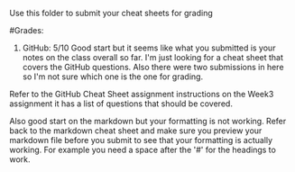 Use this folder to submit your cheat sheets for grading

#Grades:
1. GitHub: 5/10  Good start but it seems like what you submitted is your notes on the class overall so far. I'm just looking for a cheat sheet that covers the GitHub questions. Also there were two submissions in here so I'm not sure which one is the one for grading.

Refer to the GitHub Cheat Sheet assignment instructions on the Week3 assignment it has a list of questions that should be covered.

Also good start on the markdown but your formatting is not working. Refer back to the markdown cheat sheet and make sure you preview your markdown file before you submit to see that your formatting is actually working. For example you need a space after the '#' for the headings to work. 

